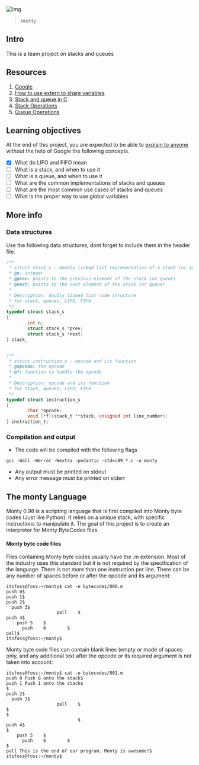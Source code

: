 ![img](https://assets.imaginablefutures.com/media/images/ALX_Logo.max-200x150.png)
  > monty 

## Intro 
This is a team project on stacks and queues 

## Resources 
1. [Google](https://www.google.com/webhp?q=stack%20and%20queue)
2. [How to use extern to share variables](https://stackoverflow.com/questions/1433204/how-do-i-use-extern-to-share-variables-between-source-files)
3. [Stack and queue in C](https://data-flair.training/blogs/stacks-and-queues-in-c/)
4. [Stack Operations](https://www.digitalocean.com/community/tutorials/stack-in-c)
5. [Queue Operations](https://www.edureka.co/blog/queue-in-c/)

## Learning objectives 
At the end of this project, you are expected to be able to [explain to anyone](https://fs.blog/feynman-learning-technique/) without the help of Google the following concepts. 

* [X] What do LIFO and FIFO mean
* [ ] What is a stack, and when to use it
* [ ] What is a queue, and when to use it
* [ ] What are the common implementations of stacks and queues
* [ ] What are the most common use cases of stacks and queues
* [ ] What is the proper way to use global variables

## More info
### Data structures 
Use the following data structures, dont forget to include them in the header file.

```c
/**
 * struct stack_s - doubly linked list representation of a stack (or queue)
 * @n: integer
 * @prev: points to the previous element of the stack (or queue)
 * @next: points to the next element of the stack (or queue)
 *
 * Description: doubly linked list node structure
 * for stack, queues, LIFO, FIFO
 */
typedef struct stack_s
{
        int n;
        struct stack_s *prev;
        struct stack_s *next;
} stack_
```

```c

/**
 * struct instruction_s - opcode and its function
 * @opcode: the opcode
 * @f: function to handle the opcode
 *
 * Description: opcode and its function
 * for stack, queues, LIFO, FIFO
 */
typedef struct instruction_s
{
        char *opcode;
        void (*f)(stack_t **stack, unsigned int line_number);
} instruction_t;
```

### Compilation and output
- The code will be compiled with the following flags 

~~~
gcc -Wall -Werror -Wextra -pedantic -std=c89 *.c -o monty 
~~~ 

- Any output must be printed on stdout
- Any error message must be printed on stderr

## The monty Language
Monty 0.98 is a scripting language that is first compiled into Monty byte codes (Just like Python). It relies on a unique stack, with specific instructions to manipulate it. The goal of this project is to create an interpreter for Monty ByteCodes files.

#### Monty byte code files 
Files containing Monty byte codes usually have the .m extension. Most of the industry uses this standard but it is not required by the specification of the language. There is not more than one instruction per line. There can be any number of spaces before or after the opcode and its argument:

~~~
itsfoss@foss:~/monty$ cat -e bytecodes/000.m
push 0$
push 1$
push 2$
  push 3$
                   pall    $
push 4$
    push 5    $
      push    6        $
pall$
itsfoss@foss:~/monty$
~~~

Monty byte code files can contain blank lines (empty or made of spaces only, and any additional text after the opcode or its required argument is not taken into account:

~~~
itsfoss@foss:~/monty$ cat -e bytecodes/001.m
push 0 Push 0 onto the stack$
push 1 Push 1 onto the stack$
$
push 2$
  push 3$
                   pall    $
$
$
                           $
push 4$
$
    push 5    $
      push    6        $
$
pall This is the end of our program. Monty is awesome!$
itsfoss@foss:~/monty$

~~~